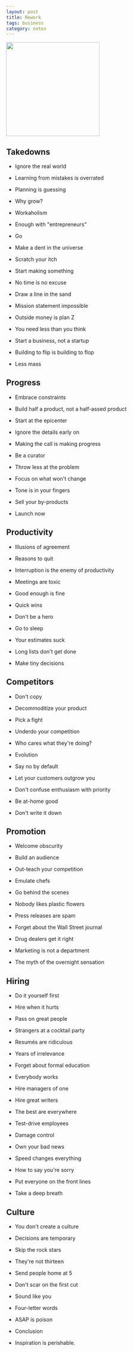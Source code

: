 ```yaml
---
layout: post
title: Rework
tags: business
category: notes  
---
```


<img height="250"  src="https://i.gr-assets.com/images/S/compressed.photo.goodreads.com/books/1391275636l/6732019.jpg" /> 


## Takedowns 

+ Ignore the real world 

+ Learning from mistakes is overrated 

+ Planning is guessing 

+ Why grow? 

+ Workaholism 

+ Enough with "entrepreneurs" 

+ Go 

+ Make a dent in the universe 

+ Scratch your itch 

+ Start making something 

+ No time is no excuse 

+ Draw a line in the sand 

+ Mission statement impossible 

+ Outside money is plan Z 

+ You need less than you think 

+ Start a business, not a startup 

+ Building to flip is building to flop 

+ Less mass 

## Progress 

+ Embrace constraints 

+ Build half a product, not a half-assed product 

+ Start at the epicenter 

+ Ignore the details early on 

+ Making the call is making progress 

+ Be a curator 

+ Throw less at the problem 

+ Focus on what won't change 

+ Tone is in your fingers 

+ Sell your by-products 

+ Launch now 

## Productivity 

+ Illusions of agreement 

+ Reasons to quit 

+ Interruption is the enemy of productivity 

+ Meetings are toxic 

+ Good enough is fine 

+ Quick wins 

+ Don't be a hero 

+ Go to sleep 

+ Your estimates suck 

+ Long lists don't get done 

+ Make tiny decisions 

## Competitors 

+ Don't copy 

+ Decommoditize your product 

+ Pick a fight 

+ Underdo your competition 

+ Who cares what they're doing? 

+ Evolution 

+ Say no by default 

+ Let your customers outgrow you 

+ Don't confuse enthusiasm with priority 

+ Be at-home good 

+ Don't write it down 

## Promotion 

+ Welcome obscurity 

+ Build an audience 

+ Out-teach your competition 

+ Emulate chefs 

+ Go behind the scenes 

+ Nobody likes plastic flowers 

+ Press releases are spam 

+ Forget about the Wall Street journal 

+ Drug dealers get it right 

+ Marketing is not a department 

+ The myth of the overnight sensation 

## Hiring 

+ Do it yourself first 

+ Hire when it hurts 

+ Pass on great people 

+ Strangers at a cocktail party 

+ Resumés are ridiculous 

+ Years of irrelevance 

+ Forget about formal education 

+ Everybody works 

+ Hire managers of one 

+ Hire great writers 

+ The best are everywhere 

+ Test-drive employees 

+ Damage control 

+ Own your bad news 

+ Speed changes everything 

+ How to say you're sorry 

+ Put everyone on the front lines 

+ Take a deep breath 

## Culture 

+ You don't create a culture 

+ Decisions are temporary 

+ Skip the rock stars 

+ They're not thirteen 

+ Send people home at 5 

+ Don't scar on the first cut 

+ Sound like you 

+ Four-letter words 

+ ASAP is poison 

+ Conclusion 

+ Inspiration is perishable.

